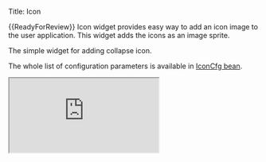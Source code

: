 Title: Icon


{{ReadyForReview}}
Icon widget provides easy way to add an icon image to the user application. This widget adds the icons as an  image sprite. 

The simple widget for adding collapse icon.

<script src='http://snippets.ariatemplates.com/snippets/%VERSION%/widgets/icon/Snippet.tpl' defer></script> 

The whole list of configuration parameters is available in [IconCfg bean](http://ariatemplates.com/api/#aria.widgets.CfgBeans:IconCfg).

<iframe class='samples' src='http://snippets.ariatemplates.com/samples/%VERSION%/widgets/icon/' />

## Icon Library

All standard icons are of size 16x16 pixels. Here is the whole list of icons available in Library

<iframe class='samples' src='http://snippets.ariatemplates.com/samples/%VERSION%/widgets/icon/library/' />